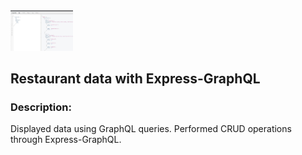 

<img src= "express_graphQL_schema_1.JPG" width='100'/>


## Restaurant data with Express-GraphQL

### Description:

Displayed data using GraphQL queries. Performed CRUD operations through Express-GraphQL.

